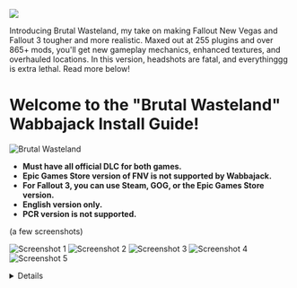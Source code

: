 ![](https://i.postimg.cc/43PVTRsP/brutalwasteland.png)

Introducing Brutal Wasteland, my take on making Fallout New Vegas and Fallout 3 tougher and more realistic. Maxed out at 255 plugins and over 865+ mods, you'll get new gameplay mechanics, enhanced textures, and overhauled locations. In this version, headshots are fatal, and everythinggg is extra lethal. Read more below!

# Welcome to the "Brutal Wasteland" Wabbajack Install Guide!


![Brutal Wasteland](https://i.imgur.com/DGMn4bp.png)

- **Must have all official DLC for both games.**
- **Epic Games Store version of FNV is not supported by Wabbajack.**
- **For Fallout 3, you can use Steam, GOG, or the Epic Games Store version.**
- **English version only.**
- **PCR version is not supported.**

(a few screenshots)

![Screenshot 1](https://i.imgur.com/T8UACBP.jpeg)
![Screenshot 2](https://i.imgur.com/lnCK6Bv.jpeg)
![Screenshot 3](https://i.imgur.com/1pUO4n6.jpeg)
![Screenshot 4](https://i.imgur.com/8Vcbyrg.jpg)
![Screenshot 5](https://i.imgur.com/Jy10TRj.jpg)
<details>

## Table of Contents
![](https://i.postimg.cc/fRQVTcjk/toc.png)
<details>
<summary>Show Table of Contents</summary>

1. [Welcome to the "Brutal Wasteland" Guide](#welcome-to-the-brutal-wasteland-guide)
2. [Sources](#sources)
3. [Features](#features)
4. [Featured Mods](#featured-mods)
5. [Watch Trailer](#watch-trailer)
6. [What's New](#whats-new)
7. [Modlists and Load Orders](#modlists-and-load-orders)
8. [Brutal Wasteland TTW Setup](#brutal-wasteland-ttw-setup)
   - [Recommended Specs](#recommended-specs)
   - [Requirements](#requirements)
   - [Uninstalling](#uninstalling)
   - [Reinstalling](#reinstalling)
   - [Wabbajack Installation](#wabbajack-installation)
   - [Downloading Brutal Wasteland TTW](#downloading-brutal-wasteland-ttw)
   - [Download Location](#download-location)
   - [Brutal Wasteland Installation](#brutal-wasteland-installation)
   - [Mod Organizer 2](#mod-organizer-2)
   - [TTW Installer](#ttw-installer)
   - [Adding Exceptions to Defender](#adding-exceptions-to-defender)
   - [FNV 4GB Patch](#fnv-4gb-patch)
   - [Manual Downloads](#manual-downloads)
   - [Patching ySI - Sorting Icons for M.U.X](#patching-ysi---sorting-icons-for-mux)
   - [NVR](#nvr)
   - [Reshade](#reshade)
9. [Tweaks](#tweaks)
    - [DXVK](#dxvk)
    - [Alt-Tabbing](#alt-tabbing)
    - [Capping FPS](#capping-fps)
    - [V-Sync and Fullscreen](#v-sync-and-fullscreen)
    - [Resolution Scaling and Frame Generation](#resolution-scaling-and-frame-generation)
    - [Latency](#latency)
    - [NVHR](#nvhr)
    - [Performance Guide](#performance-guide)
10. [Updating](#updating)
11. [Keybinds and Controls](#keybinds-and-controls)
12. [FAQ](#faq)
13. [Tips](#tips)
    - [Hardcore Tweaks](#hardcore-tweaks)
    - [Future Updates](#future-updates)
14. [Known Issues](#known-issues)
15. [Support](#support)
16. [Credits](#credits)
17. [Sources](#sources)
18. [Patreon Supporters](#patreon-supporters)
19. [NVMP](#nvmp)
20. [Discord](#discord)
21. [Not Included](#not-included)
22. [Reviews](#reviews)
</details>

## Features
![](https://i.postimg.cc/BZkD3g9r/features.png)
<details>
<summary>Show Features</summary>

- Designed for the best mix of performance, compatibility, and stability.
- Many tweaks modernizing the feel of the game thanks to [Stewie](https://next.nexusmods.com/profile/lStewieAl/about-me?gameId=130&_gl=1*1x6zzx5*_ga*MjA1MjQyMjM3Ny4xNzE1Mzk3OTI3*_ga_N0TELNQ37M*MTcxNjUxNTkxMy4xNS4xLjE3MTY1MjE5ODkuMC4wLjA.)
- An incredible amount of mostly 2k textures without straying too far from vanilla.
- Gameplay mechanics like sprinting, weapon bashing, bullet time, and many more to feel like later Fallout titles and more modern games.
- Reworked lighting inside and out.
- TONS of bug fixes.
- TONS of new sound effects.
- Redesigned locations.
- Xbox Controller support.
- Optional mods for different performance levels.
- [Root builder](https://www.nexusmods.com/skyrimspecialedition/mods/31720) included, removing the need to add files to the game's root folder.
- Ultrawide support.
- HDR support.

![New Interface](https://staticdelivery.nexusmods.com/mods/130/images/80642/80642-1697675235-1061446230.jpeg)

- Fresh interfaces thanks to [Anro19](https://next.nexusmods.com/profile/Anro19/about-me?gameId=130&_gl=1*b6ai77*_ga*MjA1MjQyMjM3Ny4xNzE1Mzk3OTI3*_ga_N0TELNQ37M*MTcxNjUxNTkxMy4xNS4xLjE3MTY1MjE5OTQuMC4wLjA.)

</details>

## Featured Mods
![](https://i.postimg.cc/tCx1jS6L/featuredmods.png)
<details>
<summary>Show Featured Mods</summary>

![Realistic Combat](https://staticdelivery.nexusmods.com/mods/130/images/66646/66646-1552712735-1181766514.jpeg)
- Makes combat feel much more realistic [-by korri123](https://www.nexusmods.com/newvegas/mods/66646)

![Fast Travel](https://staticdelivery.nexusmods.com/mods/130/images/77645/77645-1660578561-2044515298.png)
- Fast travel replaced with lore-friendly expansion [-by StealthDick](https://www.nexusmods.com/newvegas/mods/77645)

![Sweet Perk Overhaul](https://staticdelivery.nexusmods.com/mods/130/images/73946/73946-1646427635-1889205168.png)
- Sweet Perk Overhaul [by 5al4mand3r](https://next.nexusmods.com/profile/Sweet6Shooter/about-me?gameId=130) keeps things fresh!

</details>

## Watch Trailer
![](https://i.postimg.cc/pV793bmf/watchtrailer.png)
<details>
<summary>Show Trailer</summary>
Coming soon!
</details>

## What's New
![](https://i.postimg.cc/vB21QC3d/whatsnew.png)
<details>
<summary>Show What's New</summary>
Coming soon!
</details>

## Modlists and Load Orders
![](https://i.postimg.cc/fy6JdXG2/moloadorder.png)
<details>
<summary>Show Modlists and Load Orders</summary>

**[Brutal Wasteland  profile](https://loadorderlibrary.com/lists/brutal-wasteland)**

**There will be no support if you decide to add, delete, disable mods, or mess with the ini’s etc. You can disable or enable mods in the optional section of the mod list but must follow the load order notes!**

If you have any questions, there's a FAQ down below.

**Endorse if you enjoy the modlists or at the very least endorse the mods you download from the list.**

### Recommended Specs

- **SSD: NVME for less stuttering and drastically improved loading times (a SATA SSD is fine too).**
- **CPU: Any Multi-core processor (3.5GHz or more).**
- **RAM: 16GB+.**
- **GPU: 6GB+ as a baseline for 1080p, 8GB+ for 1440p, and 10GB+ for 4k (If you plan on using NVR, you'll need an RTX 2060 for Ambient Occlusion and Shadows on. If you have a GTX 1660 ti or below, Ambient Occlusion and Shadows must be off for stable framerate.)**

### Requirements

- **Windows 10 or higher (64-bit).**
- **At least 70-80 GB of free drive space, game included.**
- **English copy of Fallout New Vegas with all official DLC on [Steam](https://store.steampowered.com/agecheck/sub/13435).**
- **A [Nexus Mods](https://users.nexusmods.com/register) account, preferably with a premium subscription.**
- **Download and install [Visual C++](https://www.techpowerup.com/download/visual-c-redistributable-runtime-package-all-in-one/) (extract the archive and run the included install_all.bat as an administrator to install all the required libraries at once).**
- **Download and install [DirectX Runtime Libraries](https://www.microsoft.com

/en-us/download/details.aspx?id=8109) and [.NET Framework 4.8](https://dotnet.microsoft.com/en-us/download/dotnet-framework/thank-you/net48-web-installer).**
- **The latest GPU drivers ([NVIDIA](https://www.nvidia.com/Download/index.aspx), [AMD](https://www.amd.com/en/support), or [Intel](https://www.intel.com/content/www/us/en/download/19344/intel-graphics-windows-dch-drivers.html)).**
- **An archiving tool ([7-zip](https://www.7-zip.org/) is recommended).**
- **A text editor ([Notepad++](https://notepad-plus-plus.org/) is recommended, but the default Windows notepad will work).**

[Visual C++](https://www.techpowerup.com/download/visual-c-redistributable-runtime-package-all-in-one/) and [.NET Framework 

4.8](https://dotnet.microsoft.com/en-us/download/dotnet-framework/thank-you/net48-web-installer) are needed for MO2. If they are already installed, it should notify you.

I suggest restarting your PC after installing the drivers.

### Uninstalling

You must have Fallout New Vegas clean installed if you want to avoid issues!

**If you never installed or modded Fallout New Vegas, this can be skipped.**

Instructions:

1. Uninstall Fallout New Vegas through Steam.
2. Next, navigate to your Steam directory Steam\steamapps\common. If there is a Fallout New Vegas folder there, delete it.
3. Navigate to the INI folder Documents\My Games\FalloutNV.
4. If you have save files you care about, make a backup folder outside of the FalloutNV folder.
5. Delete everything inside that folder.

If you see any mod added files in your Fallout New Vegas folder, delete them.

### Reinstalling

**If you already have a separate Steam library outside of User Account Control protected folders, this can be skipped!**

The purpose of reinstalling is to relocate the game files to a better directory. User Account Control protected folders for the game or any modding tools have a risk of causing issues down the line. We'll be using [Steam Library Setup Tool](https://github.com/LostDragonist/steam-library-setup-tool/releases) for Steam.

Instructions:

1. Exit out of Steam using the system tray or Task Manager.
2. Run the file and add a new entry by clicking Add Row.
3. Type the chosen path under path C:\Games\Steam.
4. Click Accept then Yes if prompted to create a new folder.
5. The tool will ask to exit, select OK.
6. Open Steam and go to your Library.
7. Find Fallout: New Vegas in the list and select Install.
8. Under Install to; select the library folder created with the tool, which is the second C:\ entry if you are installing on the main drive.
9. If you still do not see your new library, restart your PC.
10. Select Next then wait for the install to finish.

**Make sure FO3 and FNV is set to English in Steam!**

Instructions:

1. Right-click on Fallout New Vegas in your Steam library.
2. Select properties and switch to the language tab.
3. Make sure it's set to English.

After reinstalling the game, it is important to launch it at least once through Steam so that the registry keys are set up. Otherwise, certain modding tools may not recognize the game. Upon launching the game, the default set of INI files will also be regenerated.

Instructions:

1. Find Fallout New Vegas in your Games Library and hit Play.
2. You will be prompted with a notification that Fallout New Vegas is configuring your video settings, click OK.
3. Click OK again to the next window and hit Exit to close the launcher.

The preset that is selected now will be useless moving forward. Brutal Wasteland uses its own set of INI files.

### Wabbajack Installation

**All Wabbajack lists use a self-contained portable instance of MO2 that ships with the list. Do not add it as a profile on your existing global instance if you already have one. Fallout New Vegas and the Wabbajack list must be installed on the same drive!**

**If you are installing the list from Nexus, unzip the zip file you downloaded. Then, inside Wabbajack, go to “Install From Disk”. Find the .wabba file you just unzipped and select it. The Brutal Wasteland FNV folder must be on an SSD and can’t be inside the Wabbajack install folder or the Fallout New Vegas folder.**

**For the Website version.**

Instructions:

1. Download the [Wabbajack](https://www.wabbajack.org/#/) executable.
2. Move the downloaded file to a location of your choice.
3. Double-click Wabbajack.exe. It will automatically download and install the latest version.

</details>

## Brutal Wasteland Setup
![](https://i.postimg.cc/3NykW9c0/bwsetup.png)
<details>
<summary>Show Setup</summary>

### Recommended Specs

- **SSD: NVME for less stuttering and drastically improved loading times (a SATA SSD is fine too).**
- **CPU: Any Multi-core processor (3.5GHz or more).**
- **RAM: 16GB+.**
- **GPU: 6GB+ as a baseline for 1080p, 8GB+ for 1440p, and 10GB+ for 4k (If you plan on using NVR, you'll need an RTX 2060 for Ambient Occlusion and Shadows on. If you have a GTX 1660 ti or below, Ambient Occlusion and Shadows must be off for stable framerate.)**

### Requirements

- **Windows 10 or higher (64-bit).**
- **At least 70-80 GB of free drive space, game included.**
- **English copy of Fallout New Vegas from [Steam](https://store.steampowered.com/agecheck/sub/13435) only and Fallout 3 with all official DLC on [Steam](https://store.steampowered.com/agecheck/sub/13435), [GOG](https://www.gog.com/game/fallout_new_vegas_ultimate_edition), or [Epic Games Store](https://store.epicgames.com/en-US/p/fallout-newvegas).**
- **A [Nexus Mods](https://users.nexusmods.com/register) account, preferably with a premium subscription.**
- **Download and install [Visual C++](https://www.techpowerup.com/download/visual-c-redistributable-runtime-package-all-in-one/) (extract the archive and run the included install_all.bat as an administrator to install all the required libraries at once).**
- **Download and install [DirectX Runtime Libraries](https://www.microsoft.com/en-us/download/details.aspx?id=8109) and [.NET Framework 4.8](https://dotnet.microsoft.com/en-us/download/dotnet-framework/thank-you/net48-web-installer).**
- **The latest GPU drivers ([NVIDIA](https://www.nvidia.com/Download/index.aspx), [AMD](https://www.amd.com/en/support), or [Intel](https://www.intel.com/content/www/us/en/download/19344/intel-graphics-windows-dch-drivers.html)).**
- **An archiving tool ([7-zip](https://www.7-zip.org/) is recommended).**
- **A text editor ([Notepad++](https://notepad-plus-plus.org/) is recommended, but the default Windows notepad will work).**
- **A [MOD:PUB](https://mod.pub/account/register) account so we can download TTW later in the guide.**

I suggest restarting your PC after installing the drivers.

### Uninstalling

You must have Fallout New Vegas and Fallout 3 clean installed if you want to avoid issues!

**If you never installed or modded Fallout New Vegas or Fallout 3, this can be skipped.**

Instructions:

1. Uninstall Fallout New Vegas on Steam and Fallout 3 through Steam, Epic Games, or GOG.
2. For Steam, navigate to your Steam directory Steam\steamapps\common. If there is a Fallout New Vegas/Fallout3 folder there, delete it.
3. Navigate to the INI folder Documents\My Games\FalloutNV.
4. If you have save files you care about, make a backup folder outside of the FalloutNV.
5. Delete everything inside the Fallout New Vegas folder. Do the same for Fallout 3.

**If you see any mod-added files in your Fallout New Vegas or Fallout 3 folder, delete them!**

### Reinstalling

**If you already have a separate Steam library outside of User Account Control protected folders, this can be skipped!**

The purpose of reinstalling is to relocate the game files to a better directory. User Account Control protected folders for the game or any modding tools have a risk of causing issues down the line.

**For Fallout New Vegas, we'll be using [Steam Library Setup Tool](https://github.com/LostDragonist/steam-library-setup-tool/releases). For Fallout 3, if on Steam, use [Steam Library Setup Tool](https://github.com/LostDragonist/steam-library-setup-tool/releases). For the GOG version of Fallout 3, make sure the install path looks like this: C:\Games\gog galaxy. For the Epic Games version of Fallout 3, the install path should look like this: C:\Games\Epic games.**
**You can also use winaerotweaker to "take ownership" of the steam folder on the c drive**

Instructions:

1. Exit out of Steam using the system tray or Task Manager.
2. Run the file as admin if

 you installed Steam in the program file.
3. Add a new entry by clicking Add Row.
4. Type the chosen path under path C:\Games\Steam.
5. Click Accept then Yes if prompted to create a new folder.
6. The tool will ask to exit, select OK.
7. Open Steam and go to your Library.
8. Find Fallout New Vegas in the list and select Install.
9. Under Install to; select the library folder created with the tool, which is the second C:\ entry if you are installing on the main drive.
10. If you still do not see your new library, restart your PC.
11. Select Next then wait for the install to finish. Do the same for Fallout 3.

**Make sure both games are set to English in Steam!**

Instructions:

1. Right-click on Fallout New Vegas and Fallout 3 in your Steam Library.
2. Select Properties and switch to the Language tab.
3. Make sure it's set to English.

After reinstall

ing the game, it is important to launch it at least once through Steam so that the registry keys are set up. Otherwise, certain modding tools may not recognize the game. Upon launching the game, the default set of INI files will also be regenerated.

Instructions:

1. Find Fallout New Vegas in your Games Library and hit Play.
2. You will be prompted with a notification that Fallout New Vegas is configuring your video settings, click OK.
3. Click OK again to the next window and hit Exit to close the launcher. Do the same for Fallout 3.

The tweaked settings made by the FNV/FO3 launcher will be useless moving forward. Brutal Wasteland uses its own set of INI files.

### Wabbajack Installation

**All Wabbajack lists use a self-contained portable instance of MO2 that ships with the list. Do not add it as a profile on your existing global instance if you already have one. Fallout New Vegas and the Wabbajack list must be installed on the same drive for less stuttering!**

**If you are installing the list from Nexus, unzip the zip file you downloaded. Then, inside Wabbajack, go to “Install From Disk”. Find the .wabba file you just unzipped and select it. The Brutal Wasteland folder must be on an SSD and can’t be inside the Wabbajack install folder or the Fallout New Vegas folder.**

**Website version is down below.**

Instructions:

1. Download the [Wabbajack](https://www.wabbajack.org/#/) executable.
2. Move the downloaded file to a location of your choice.
3. Double-click Wabbajack.exe. It will automatically download and install the latest version.

### Downloading Brutal Wasteland

Instructions:

1. Once you have Wabbajack running, click the cogwheel up top and log into your Nexus account.
2. Go back and click browse modlists on the left.
3. Brutal Wasteland can be found under the Fallout New Vegas drop-down in the Wabbajack UI.
4. Make sure you have Show unofficial lists checked at the top of the page.
5. Press the download modlist button to take you through the installation.

### Download Location

The Mod Organizer 2 downloads folder within your Brutal Wasteland folder will automatically be chosen as the download location. However, this is mostly a waste of space as the downloaded mod archives are only required for the initial installation and later updates but not for gameplay. I recommend changing the Download location to a folder on a hard drive with plenty of free storage space and outside of user account control. You can reuse the download folders from different Wabbajack lists for the same game.

Example install path: C:\Modlists\MO2\Brutal Wasteland.

### Brutal Wasteland Installation

**After filling in the installation and download directories, click the start button on the left. If you have Nexus Premium it'll download the required mod files and setup automatically. If that's not the case, you'll have to click through the mod pages and download manually.**

### Mod Organizer 2

**All the mods are installed in Mod Organizer 2 which is required to play the setup. You must always launch Fallout through Mod Organizer 2.**

Instructions:

1. Navigate to your Brutal Wasteland installation directory.
2. Double-click ModOrganizer.exe.

You must always launch the game through MO2! Select "Brutal Wasteland" when ready to play

![MO2](https://i.imgur.com/Ey4cwfu.jpeg)

**If you are getting a pop-up saying the ini file is read-only:**

1. Select clear the read-only flag.
2. Then change always ask at the bottom.

Make sure to launch the Fallout New Vegas launcher through MO2 to set your resolution or else you won't get a resolution that matches your display resolution.

![Launcher](https://i.imgur.com/BYKRWQy.png)

### TTW Installer

This step is needed so we can enable TTW through Mod Organizer 2. Make sure Steam is closed!

Instructions:

1. Make an account for MOD:PUB then download the [3.3.2a Installer](https://taleoftwowastelands.com/dl) and extract the contents of the archive anywhere outside of the default Windows folders.
2. Open Mod Organizer 2 and select the folder icon button at the top and select open mods folder.
3. Create a folder named [NoDelete] Tale of Two Wastelands in the mods folder and then copy its path.
4. Refresh MO2 and under the TTW esm's separator place the newly created mod.
5. Close Mod Organizer 2.
6. Find the TTW Installer folder, right-click the TTW Install.exe, and select Run As Administrator.
7. In the installer, verify that the automatically set file paths for both your Fallout 3 and Fallout New Vegas installations are correct.
8. Paste the path you copied in step 3 into the install path.
9. Install.
10. Open MO2 and find [NoDelete] Tale of Two Wastelands in your modlist under the TTW ESM's separator and make sure to check it.
11. Make sure YupTTW in your load order is placed under your Tale of Two Wastelands esm.

You can now delete Fallout 3 since it's not needed.

### Adding Exceptions to Defender

This is required because Windows can block Mod Organizer 2 and mod files from loading due to how the mod organizer virtualized file system works.

Instructions:

1. Open Windows Security.
2. Open Virus and threat protection.
3. Click Manage settings under virus and threat protection settings.
4. Scroll down and click Add or remove exclusions under exclusions.
5. Add a folder exclusion and point it to the folder Mod Organizer 2 is in.
6. Add another exclusion for your game folder (the game’s root folder, not documents).

If you are using a third-party antivirus, you will need to find the exceptions menu and add those two folders mentioned previously.

### FNV 4GB Patch

Allows the game to use 4GB of RAM and makes the default executable auto-load NVSE, which is safer than using the NVSE executable.

Instructions:

1. In your installation location for Wabbajack, open the performance tweaks folder then the 4 GB patcher folder.
2. Extract FNVpatch into the game’s root folder.
3. Double-click on FNVpatch.exe to run it.
4. A command prompt window will open and should say FalloutNV.exe Patched!
5. Close the command prompt and a file named FalloutNV_Backup.exe should appear in the game's root folder.

### Manual Downloads

At the moment you'll need to manually download these:

- **[BSP Textures 2](https://www.moddb.com/addons/start/252227)**
- **[Vanilla UI Extension](https://www.moddb.com/downloads/start/260369)**
- **[New Vegas Multiplayer](https://github.com/NVMP/ClientDistribution/releases/download/6.13/build_release_client.zip)** - install this via root kit with proper directory setup /Root/nvmp

Install all of them onto MO2. Put [NoDelete] at the beginning of the mod’s name. Examples: [NoDelete] bsp_textures and [NoDelete] Vanilla_UI_Extension.

### Patching ySI - Sorting Icons for M.U.X

1. Search for ySI - Sorting Icons in the bottom filter bar for MO2.
   ![Search](https://i.imgur.com/DhoKedV.png)
2. Right-click on it and then click open explorer.
3. Locate the file ySI.xml inside Data\Menus\ySI\.
4. Open this file with Notepad++.
5. Click search then find.
   ![Find](https://i.imgur.com/p6AhK5q.png)
6. Type VUI+.
   ![Type](https://i.imgur.com/iCoiCGX.png)
7. Replace the VUI+ section with the following code:
   ```xml
   <_ySIWidth_2> 18 </_ySIWidth_2>
   <_ySIHeight_2> 18 </_ySIHeight_2>
   <_ySISpaceUp_2> 4 </_ySISpaceUp_2>
   <_ySISpaceLeft_2> -5 </_ySISpaceLeft_2>
   <_ySISpaceRight_2> 5 </_ySISpaceRight_2>

### NVR

Instructions:

1. Download [NVR](https://discord.gg/r8EFG5YGBj) Version 03/29/2024 in the [TES Reloaded](https://

discord.com/invite/r8EFG5YGBj) Discord located under #nightly-builds channel.
2. Manually install the file into Mod Organizer 2 by clicking the CD icon located on the top left of the screen.
3. Put [NoDelete] at the beginning of the mod’s name. Example: [NoDelete] NewVegasReloaded.

- Download both the modlist and load order here:
  [Brutal Wasteland TTW  profile](https://loadorderlibrary.com/lists/brutal-wasteland)  

- Paste them into your profiles located here Brutal Wasteland FNV\profiles\Brutal Wasteland TTW - .
- Make sure to refresh MO2 after doing so to see the changes.
- You will need to download the modlist and load order every update.

The modlist and load order will sort everything out so no need to adjust the priority for anything. Make sure these are

 checked in your load order.

![Load Order](https://i.imgur.com/bOUnXH2.png)

### Reshade

Instructions:

1. Download [ReShade v5.9.2](https://reshade.me/downloads/ReShade_Setup_5.9.2.exe) and the [Vibrant Blues Preset](https://www.nexusmods.com/newvegas/mods/84792?tab=files&file_id=1000127059).
2. Extract and put the ini in Steam\steamapps\common\Fallout New Vegas.
3. Run ReShade setup.
4. Find FalloutNV.
5. Select DirectX 9 or Vulkan depending on if you use DXVK.
6. Choose a preset ini by clicking browse.
7. Find where you put the ini and select it.
8. Install.

Remove Always run and Auto move keybinds with ESC in your controls settings for better compatibility with B42 bash and bullet time. AMD users will need to use DXVK, which is included in the pack since the newest AMD updates are causing crashes with DX9 games.

</details>

## Tweaks
![](https://i.postimg.cc/c6GrnFd6/tweaks.png)
<details>
<summary>Show Tweaks</summary>

### DXVK

I recommend using [DXVK 1.10.3 - Async](https://www.nexusmods.com/newvegas/mods/79299?tab=files&file_id=1000102854) which is included in the mod pack since I found it to be the most stable when it comes to crashes, but if it makes crashes worse or causes visual/performance issues, try the other versions of DXVK or deactivate it. It can be found under the optional separator in your modlist. If you have an AMD GPU, you must use DXVK or you'll face crashes.

### Alt-Tabbing

If you need Alt-tabbing, DXVK covers that. If DXVK doesn't work well with your setup, look at the [Performance guide](https://performance.moddinglinked.com/falloutnv.html) for alt-tabbing or try one tweak which is included in the pack!

### Capping FPS

I highly recommend capping your FPS to 60 with any tool mentioned in this [Performance guide](https://performance.moddinglinked.com/falloutnv.html)!

### V-Sync and Fullscreen

The mod pack by default has Fullscreen enabled and V-Sync disabled. If you have latency issues or lines running down your screen, follow the performance guide. AMD GPU should use Fullscreen for the best performance. Use Flip mode if you have an NVIDIA GPU.

### Resolution Scaling and Frame Generation

For resolution scaling and frame generation, check out the link below. It will have to be purchased sadly. Must have a 40 series Nvidia graphics card to use Frame generation. [Steam Store](https://store.steampowered.com/news/app/993090/view/3874849112275096626).

### Latency

You can reduce latency even more by changing low latency mode in the NVIDIA control panel or Anti-lag in AMD Radeon to on. I recommend making the tweak just for the game and not global. This is not recommended if you are struggling for FPS. If you want to try even more latency tweaks, NVIDIA posted a [guide](https://www.nvidia.com/en-us/geforce/guides/gfecnt/202010/system-latency-optimization-guide/). I don't recommend the Advanced PC Latency Optimization or Overclocking part unless you know what you are doing.

### NVHR

I won't be using NVHR since it causes more memory crashes when using DXVK, but you can play around with it if you'd like [NVHR](https://www.nexusmods.com/newvegas/mods/69779). There will be no support if you do.

### Performance Guide

If you are interested in or want to know more about:

- Latency
- Capping framerate
- DXVK
- Alt-Tabbing
- Display modes
- HDR
- V-Sync and more

Check out Wall’s [Performance guide](https://performance.moddinglinked.com/falloutnv.html).

</details>

## Updating
![](https://i.postimg.cc/VsdHsm5d/updating.png)
<details>
<summary>Show Updating</summary>

### Wabbajack

Important: On updating; Back up any mods you installed on top of Brutal Wasteland or place [NoDelete] in front of the mod’s name! Example:

Instructions:

1. Make sure you have the latest Wabbajack installed.
2. Open Wabbajack and find the Brutal Wasteland list.
3. Set the installation and download location to where you originally installed Brutal Wasteland to so you can overwrite it.
4. Click the play button once you have it set up.
5. Once finished, close Wabbajack.

You will need to download the modlist and load order every update.

### TTW

1. Download both the modlist and load order here:
   [Brutal Wasteland TTW  profile](https://loadorderlibrary.com/lists/brutal-wasteland)  

2. Paste them into your profiles located here \profiles\Brutal Wasteland TTW

### DXVK

If you plan on changing DXVK, it's recommended to delete the DXVK cache located in C:\Steam\steamapps\shadercache\22380\DXVK_state_cache to avoid issues.

### New Vegas Reloaded

If you plan on updating NVR/changing presets, it's recommended to delete the shaders folder in your MO2 overwrite folder to avoid issues. At the moment, the only supported version is 3/29/24.

</details>

## Keybinds and Controls
![](https://i.postimg.cc/FzMJx9Vr/keybindsandcontrols.png)
<details>
<summary>Show Keybinds and Controls</summary>

### Xbox Controls

Fallout 4 inspired controller scheme.
![Xbox Controls 1](https://i.imgur.com/ZJztEZz.png)

![Xbox Controls 2](https://i.imgur.com/SAiG14a.png)

Press K in the pause menu to view the keybinds.

</details>

## FAQ
![](https://i.postimg.cc/LX0PnkqZ/faqs.png)
<details>
<summary>Show FAQ</summary>

### Wabbajack

**Why can’t Wabbajack find my Fallout New Vegas install?**

1. Close Wabbajack.
2. Go to C:\Users\YOURUSERNAME\AppData\Local and delete the Wabbajack folder.

**Why are my downloads in Wabbajack failing?**

1. Try logging out of and back into your Nexus account in Wabbajack.
2. If that doesn’t work, try using the Network Workaround in your Wabbajack settings, then restart your installation.

### Reshade

If you want to screenshot, press your print key. The screenshots go to your games folder.

**If you want to uninstall:**

1. Rerun the Reshade exe.
2. Select where you installed which should be Steam\steamapps\common\Fallout New Vegas.
3. When prompted, select the uninstall tick bubble. Press next.
4. You will have to manually delete the ini you placed in the games folder.

### In-Game

**Why am I getting exclamation marks in TTW?**

- Didn't install TTW right.

**Getting this weird message in-game about a script overwrite?**

- Didn't place YUPTTW at the top of your load order.

**Why does my game not look like the pictures?**

- Make sure you download [Reshade](https://reshade.me/downloads/ReShade_Setup_5.9.2.exe) and get my reshade preset from [here](https://www.nexusmods.com/newvegas/mods/84792?tab=files&file_id=1000127059). Download [New Vegas Reloaded](https://discord.gg/EmrFnvAZNu) and check the vibrant blues performance or visuals, then check the multi-preset in MO2.

**My game's lighting/textures are messed up. Any fix?**

- Your load order/modlist might be messed up.
- To fix this, download the modlist

load order files for the profile you are using down below.

[Brutal Wasteland profile](https://loadorderlibrary.com/lists/brutal-wasteland) 

Paste and overwrite the files found here:  

TTW Brutal Wasteland TTW/Profiles/Brutal Wasteland TTW

**Why can't/shouldn't I start in the Mojave?**

- To avoid issues with TTW mods.

**Traveled to the Mojave and all my stuff disappeared?**



- For balance, can be found in Benny's safe located at The Tops.

**How do I start the DLCs?**

- Everything you need to know can be found [here](https://www.nexusmods.com/newvegas/mods/75851) in the description.

**Where can I find my gear in Mothership Zeta?**

- You can find it in a crate right after the spacewalk.

**How to travel between wastelands?**

- A guide can be found [here](https://taleoftwowastelands.com/viewtopic.php@t=6730).

### Launching Game

**Why is my game not launching?**

1. Switch or uncheck DXVK in the optional separator.
2. Make sure you are launching Brutal Wasteland FNV and not NVSE through MO2 etc.
3. Verify the game files and reapply the 4 GB patch.
4. Sometimes menu mods can cause problems, start with these.



**Changing resolution through ini**

- To change the resolution, go to the falloutcustom.ini located in MO2 and type this in the display section: isize W= and isize H=, then type your resolution.

### Mod Organizer 2

**Why am I getting a pop-up saying the ini file is read-only and what should I select?**

1. Select clear the read-only flag.
2. Then change always ask at the bottom.

**How do I switch between single player to multiplayer?**

1. At the top of MO2, there is a bar that says profile. Click it and select the profile you want from the drop-down menu.
2. For NVMP Server you will have to run it in its own MO2 instance or on its own pc 
2a. Create a shortcut and add --multiple to target to run more than 1 instance of MO2 at once.
3. Connect to your server by launching nvmp connect and click connect via ip, then enter the correct ip

**How do I avoid my private or added mods from getting deleted from updates?**

1. Put [NoDelete] in the beginning of the mod’s name.
2. Example: [NoDelete] New Vegas Reloaded.

### New Vegas Reloaded

If you are interested in:

- Film Grain
- Chromatic Aberration
- Depth of Field
- Lens Flare
- Motion Blur
- Shadows
- Ambient Occlusion
- Reflections
- Volumetric Fog and more

[NVR](https://discord.gg/uzmSsRRB33) covers all of that.

</details>

## Tips
![](https://i.postimg.cc/4y9YyDkr/tips.png)
<details>
<summary>Show Tips</summary>

### General Tips

**Make sure you have no overlays like Overwolf or Discord on as it can make performance worse or cause freezing etc.**

**You will have to reload your save if you want some mods to work like Hitman's animations and B42 notify etc.**

**You can delete the files in the Brutal Wasteland FNV or TTW Downloads folder to free up space, but not recommended if you have bad internet since you'll have to redownload everything again. If you choose to update when updates drop, you'll have to delete it again.**

**Make sure to not pass 255 in your load order!**

### Hardcore Tweaks

**Improving the Modlists**
- This modlist is a constant work in progress, but will only be pushed in major updates.
- Any recommendations for v2.0 are welcome!

### Future Updates

-Will go here

</details>

## Known Issues
![](https://i.postimg.cc/RVttZHvN/knownissues.png)
<details>
<summary>Show Known Issues</summary>

- Some of the NPCs' faces will look off.
- Dithering which can be reduced if you get rid of DXVK, apply an FXAA shader through ReShade, NVIDIA control panel Antialiasing, or the dithering reducer preset that came with the mod pack.
- At the start of the game, there's a body that appears in front of Doc Mitchell.
- The interface can sometimes have delays.
- B42 Optics included in the mod pack has visual issues with NVR.
- For TTW, the game freezes near Springvale when going outside from the basement. Didn't happen in version 2.0; might be something I updated or uncapped framerate.
- For TTW, crashing at startup; clearing overwrite in MO2 fixes this or removing any menu plugins.

</details>

## Support
![](https://i.postimg.cc/hjwJSSwL/support.png)
<details>
<summary>Show Support</summary>

Have questions or need support for Wabbajack?  
[WABBAJACK SITE](https://wiki.wabbajack.org/) or [WABBAJACK DISCORD](https://discord.com/invite/wabbajack)

</details>

## Credits
![](https://i.postimg.cc/d10dsN0Y/credits.png)
<details>
<summary>Show Credits</summary>

- All mod creators and guide authors

</details>

## Sources
![](https://i.postimg.cc/SxLJXnDd/sources.png)
<details>
<summary>Show Sources</summary>

Based on the following resources:
- [Wabbajack](https://wiki.wabbajack.org/modlist_author_documentation/Post-Compilation.html)
- [Wabbajack Compilation](https://wiki.wabbajack.org/modlist_author_documentation/Post-Compilation.html)
- [Viva New Vegas](https://vivanewvegas.moddinglinked.com/)
- [The Best of Times](https://thebestoftimes.moddinglinked.com/)
- [Mojave Express](https://mojaveexpressguide.com/)
- [Wasteland Survival Guide](https://wastelandsurvivalguide.com/)
- [New Vegas Visual Renewal](https://salamand3r.fail/new-vegas-visual-renewal)
- [Blue Moon](https://qolore7.github.io/bluemoon/)
- [NVMP](https://wiki.nv-mp.com/en/radd/RADD-Mods)

</details>

## Patreon Supporters
![](https://i.postimg.cc/jjMwF64k/patreonsupporters.png)
<details>
<summary>Show Patreon Supporters</summary>

- Coming Soon!

</details>

## NVMP
![](https://i.postimg.cc/gJ2XbGyD/nvmp.png)
<details>
<summary>Show NVMP</summary>

## Installing NVMP 

### Step-by-Step Instructions

### Step 1: Download Required Software

1. **Download NVMP:**
   - Download the latest [NVMP build_release_client.zip](https://github.com/NVMP/ClientDistribution/releases/download/6.13/build_release_client.zip).

### Step 2: Install NVMP

1. **Add NVMP to MO2 Downloads:**
   - Place the `build_release_client.zip` in the downloads folder of MO2.

### Step 3: Configure NVMP in MO2

1. **Create Launch Profiles:**
   - Open MO2.
   - Create or use a new profile named `Brutal Wasteland -Connect-` and set the executable to `nvmp_launcher.exe`.
   - Create or use another profile named `Brutal Wasteland -Server-` and set the executable to `nvmp_storyserver.exe`.

### Step 4: Hosting and Playing on the Same Computer (Optional)

1. **Configure MO2 for Multiple Instances:**
   - Create a shortcut to Mod Organizer 2.
   - Right-click the shortcut and select "Properties".
   - In the "Target" field, add `--multiple` at the end.
   - Apply the changes.

2. **Launch Server and Connect:**
   - First, launch the `Brutal Wasteland -Server-` profile to start the server.
   - Then, launch the `Brutal Wasteland -Connect-` profile to connect to the server.
   - Connect via `localhost` or local IP address.

That's it!

</details>

### Discord
<details>
<summary>Show NVMP</summary>

Coming Soon!
![](https://i.postimg.cc/Y0GWg4gD/discord.png)

</details>

### Not Included
<details>
<summary>Show NVMP</summary>

Coming Soon!
![](https://i.postimg.cc/8zV6JzCw/notincluded.png)

</details>

### Reviews
<details>
<summary>Show NVMP</summary>

Coming Soon!
![](https://i.postimg.cc/1t4nhgWR/reviews.png)

</details>

</details>
